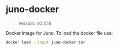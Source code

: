 # juno-docker

> Version: v0.4.18

Docker image for Juno. To load the docker file use:

```bash
docker load --input juno-docker.tar
```
